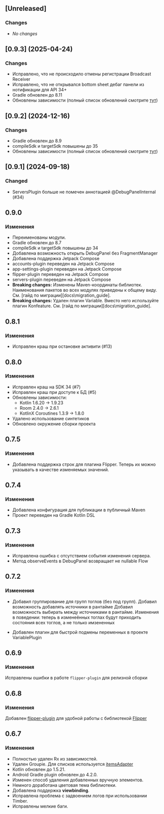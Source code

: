 ## [Unreleased]

### Changes

- *No changes*

## [0.9.3] (2025-04-24)

### Changes

* Исправлено, что не происходило отмены регистрации Broadcast Receiver
* Исправлено, что не открывался bottom sheet дебаг панели из нотификации для API 34+
* Gradle обновлен до 8.11
* Обновлены зависимости (полный список обновлений смотрите [тут](https://github.com/RedMadRobot/gradle-version-catalogs/releases/tag/2025.03.10))

## [0.9.2] (2024-12-16)

### Changes

* Gradle обновлен до 8.9
* compileSdk и targetSdk повышены до 35
* Обновлены зависимости (полный список обновлений смотрите [тут](https://github.com/RedMadRobot/gradle-version-catalogs/releases/tag/2024.12.12))

## [0.9.1] (2024-09-18)

### Changed

* ServersPlugin больше не помечен аннотацией @DebugPanelInternal (#34)

## 0.9.0
### Изменения
* Переименованы модули.
* Gradle обновлен до 8.7
* compileSdk и targetSdk повышены до 34
* Добавлена возможность открыть DebugPanel без FragmentManager
* Добавлена поддержка Jetpack Compose
* accounts-plugin переведен на Jetpack Compose
* app-settings-plugin переведен на Jetpack Compose
* flipper-plugin переведен на Jetpack Compose
* servers-plugin переведен на Jetpack Compose
* **Breaking changes:** Изменены Maven-координаты библиотек. Наименования пакетов во всех модулях приведены к общему виду. См. [гайд по миграции][docs\migration_guide].
* **Breaking changes:** Удален плагин Variable. Вместо него используйте плагин Konfeature. См. [гайд по миграции][docs\migration_guide].

## 0.8.1
### Изменения
* Исправлен краш при остановке активити (#13)

## 0.8.0
### Изменения
* Исправлен краш на SDK 34 (#7)
* Исправлен краш при доступе к БД (#5)
* Обновлены зависимости:
    * Kotlin 1.6.20 → 1.9.23
    * Room 2.4.0 → 2.6.1
    * KotlinX Coroutines 1.3.9 → 1.8.0
* Удалено использование синтетиков
* Обновлено окружение сборки проекта

## 0.7.5
### Изменения
* Добавлена поддержка строк для плагина Flipper.
  Теперь их можно указывать в качестве изменяемых значений.

## 0.7.4
### Изменения
* Добавлена конфигурация для публикации в публичный Maven
* Проект переведен на Gradle Kotlin DSL

## 0.7.3
### Изменения

* Исправлена ошибка с отсутствием события изменения сервера.
* Метод observeEvents в DebugPanel возвращает не nullable Flow

## 0.7.2
### Изменения
* Добавил группирование для групп тоглов (без под групп).
  Добавил возможность добавлять источники в рантайме Добавил возможность выбирать между источниками в рантайме.
  Изменения в поведении: теперь в изменеённых тоглах будут приходить состояния всех тоглов, а не только имзененных

* Добавлен плагин для быстрой подмены переменных в проекте VariablePlugin

## 0.6.9
### Изменения
Исправлены ошибки в работе `flipper-plugin` для релизной сборки

## 0.6.8
### Изменения
Добавлен [flipper-plugin](../plugins/flipper-plugin) для удобной работы с библиотекой [Flipper](https://github.com/RedMadRobot/flipper)

## 0.6.7
### Изменения
* Полностью удален Rx из зависимостей.
* Удален Groupie. Для списков используется [itemsAdapter](https://github.com/RedMadRobot/itemsadapter)
* Kotlin обновлен до 1.5.21.
* Android Gradle plugin обновлен до 4.2.0.
* Изменен способ удаления добавленных вручную элементов.
* Немного доработана цветовая тема библиотеки.
* Добавлена поддержка **viewbinding**.
* Исправлена проблема с задвоением логов при использовании Timber.
* Исправлены мелкие баги.

[migration-guide]: migration_guide.md
